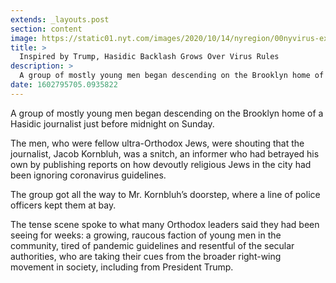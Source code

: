 ```yaml
--- 
extends: _layouts.post 
section: content 
image: https://static01.nyt.com/images/2020/10/14/nyregion/00nyvirus-extremism/00nyvirus-extremism-facebookJumbo.jpg 
title: > 
  Inspired by Trump, Hasidic Backlash Grows Over Virus Rules 
description: > 
  A group of mostly young men began descending on the Brooklyn home of a Hasidic journalist just before midnight on Sunday.The men, who were fellow ultra-Orthodox Jews, were shouting that the journalist, Jacob Kornbluh, was a snitch, an informer who had betrayed his own by publishing reports on how devoutly religious Jews in the city had been ignoring coronavirus guidelines.The group got all the way to Mr. Kornbluh’s doorstep, where a line of police officers kept them at bay.The tense scene spoke to what many Orthodox leaders said they had been seeing for weeks: a growing, raucous faction of young men in the community, tired of pandemic guidelines and resentful of the secular authorities, who are taking their cues from the broader right-wing movement in society, including from President Trump. 
date: 1602795705.0935822 
--- 
```

A group of mostly young men began descending on the Brooklyn home of a Hasidic journalist just before midnight on Sunday.

The men, who were fellow ultra-Orthodox Jews, were shouting that the journalist, Jacob Kornbluh, was a snitch, an informer who had betrayed his own by publishing reports on how devoutly religious Jews in the city had been ignoring coronavirus guidelines.

The group got all the way to Mr. Kornbluh’s doorstep, where a line of police officers kept them at bay.

The tense scene spoke to what many Orthodox leaders said they had been seeing for weeks: a growing, raucous faction of young men in the community, tired of pandemic guidelines and resentful of the secular authorities, who are taking their cues from the broader right-wing movement in society, including from President Trump.